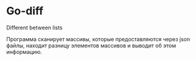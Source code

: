 # Go-diff
Different between lists

Программа сканирует массивы, которые предоставляются через json файлы, 
находит разницу элементов массивов и выводит об этом информацию.
